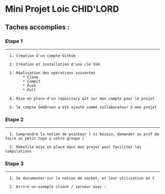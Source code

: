 # Mini Projet Loic CHID'LORD

## Taches accomplies :

  ### Etape 1
  
  ----------------

      1. Création d'un compte Github 
      
      2. Création et installation d'une clé SSH 
      
      3. Réalisation des opérations suivantes  
            * Clone  
            * Commit  
            * Push  
            * Pull  

      4. Mise en place d'un repository Git sur mon compte pour le projet
      
      5. le compte SebDruon a été ajouté comme collaborateur à mon projet  
  
  ### Etape 2
  
  ----------------
  
      1. Comprendre la notion de pointeur ( si besoin, demander au prof de faire un petit topo a votre groupe )
      
      2. Makefile mise en place dans mon projet pour faciliter les compilations
      
  ### Etape 3
  
  ----------------
      
      1. Se documenter sur la notion de socket, et leur utilisation en C
      
      2. Ecrire un exemple client / serveur avec :
      
